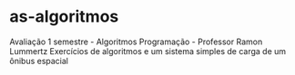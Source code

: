 # as-algoritmos
Avaliação 1 semestre - Algoritmos Programação - Professor Ramon Lummertz
Exercícios de algoritmos e um sistema simples de carga de um ônibus espacial
